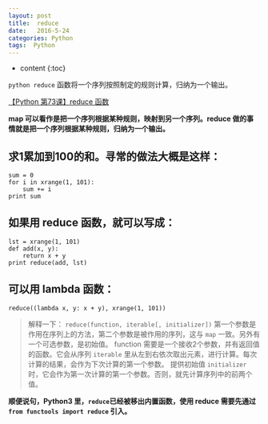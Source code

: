 ```yaml
---
layout: post
title:  reduce
date:   2016-5-24
categories: Python
tags:  Python
---
```


* content
{:toc}


`python reduce` 函数将一个序列按照制定的规则计算，归纳为一个输出。




[【Python 第73课】reduce 函数](http://mp.weixin.qq.com/s?__biz=MjM5MDEyMDk4Mw==&mid=204096319&idx=1&sn=70259cc2973392abd9a826f298950a8f)



**map 可以看作是把一个序列根据某种规则，映射到另一个序列。reduce 做的事情就是把一个序列根据某种规则，归纳为一个输出。**


## 求1累加到100的和。寻常的做法大概是这样：

```
sum = 0
for i in xrange(1, 101):
	sum += i
print sum
```

## 如果用 reduce 函数，就可以写成：

```
lst = xrange(1, 101)
def add(x, y):
	return x + y
print reduce(add, lst)
```

## 可以用 lambda 函数：

`reduce((lambda x, y: x + y), xrange(1, 101))`

>解释一下：
`reduce(function, iterable[, initializer])`
第一个参数是作用在序列上的方法，第二个参数是被作用的序列，这与 `map` 一致。另外有一个可选参数，是初始值。
function 需要是一个接收2个参数，并有返回值的函数。它会从序列 `iterable` 里从左到右依次取出元素，进行计算。每次计算的结果，会作为下次计算的第一个参数。
提供初始值 `initializer` 时，它会作为第一次计算的第一个参数。否则，就先计算序列中的前两个值。


**顺便说句，Python3 里，`reduce`已经被移出内置函数，使用 reduce 需要先通过 `from functools import reduce` 引入。**
